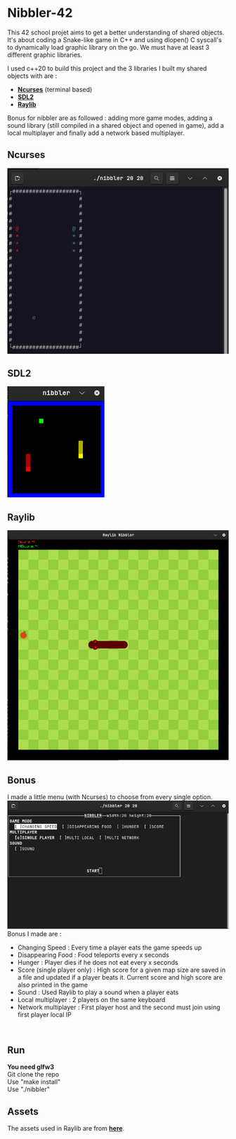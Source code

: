 # **Nibbler-42**

This 42 school projet aims to get a better understanding of shared objects. It's about coding a Snake-like game in C++ and using dlopen() C syscall's to dynamically load graphic library on the go. We must have at least 3 different graphic libraries.

I used c++20 to build this project and the 3 libraries I built my shared objects with are : 
- [**Ncurses**](https://github.com/mirror/ncurses) (terminal based)
- [**SDL2**](https://github.com/libsdl-org/SDL)
- [**Raylib**](https://github.com/raysan5/raylib)

Bonus for nibbler are as followed : adding more game modes, adding a sound library (still compiled in a shared object and opened in game), add a local multiplayer and finally add a network based multiplayer.

## Ncurses
![screenshot of a Snake game rendered with Ncurses](https://github.com/LouisTruch/42-nibbler/blob/master/.github/ncurses.png)

## SDL2
![screenshot of a Snake game rendered with SDL2](https://github.com/LouisTruch/42-nibbler/blob/master/.github/sdl.png)

## Raylib
![screenshot of a Snake game rendered with Raylib](https://github.com/LouisTruch/42-nibbler/blob/master/.github/raylib.png)

## Bonus

I made a little menu (with Ncurses) to choose from every single option. <br />
![screenshot of the menu for the Snake game](https://github.com/LouisTruch/42-nibbler/blob/master/.github/menu.png)
Bonus I made are :
- Changing Speed : Every time a player eats the game speeds up
- Disappearing Food : Food teleports every x seconds
- Hunger : Player dies if he does not eat every x seconds
- Score (single player only) : High score for a given map size are saved in a file and updated if a player beats it. Current score and high score are also printed in the game
- Sound : Used Raylib to play a sound when a player eats
- Local multiplayer : 2 players on the same keyboard
- Network multiplayer : First player host and the second must join using first player local IP 
<br />

## **Run**
**You need glfw3**<br />
Git clone the repo <br />
Use "make install" <br />
Use "./nibbler" <br />

## Assets
The assets used in Raylib are from [**here**](https://opengameart.org/content/snake-game-assets).